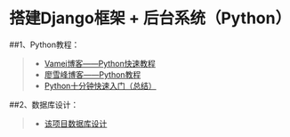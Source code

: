 搭建Django框架 + 后台系统（Python）
==================

##1、Python教程：

>* [Vamei博客——Python快速教程](http://www.cnblogs.com/vamei/archive/2012/09/13/2682778.html)
>* [廖雪峰博客——Python教程](http://www.liaoxuefeng.com/wiki/001374738125095c955c1e6d8bb493182103fac9270762a000)
>* [Python十分钟快速入门（总结）](http://blog.jobbole.com/23425/)

##2、数据库设计：

>*  [该项目数据库设计](https://github.com/JamesonHuang/Graduation-Project/wiki/1_3.%E4%BB%8B%E7%BB%8D%E7%BD%91%E7%AB%99%E6%95%B0%E6%8D%AE%E5%BA%93%E8%AE%BE%E8%AE%A1)



